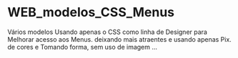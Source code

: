 # WEB_modelos_CSS_Menus
Vários modelos Usando apenas o CSS como linha de Designer para Melhorar acesso aos Menus. deixando mais atraentes e usando apenas Pix. de cores e Tomando forma, sem uso de imagem ...
